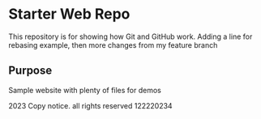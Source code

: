 

# Starter Web Repo

This repository is for showing how Git and GitHub work.
Adding a line for rebasing example, then more changes from my feature branch


## Purpose

Sample website with plenty of files for demos


2023 Copy notice. all rights reserved 122220234